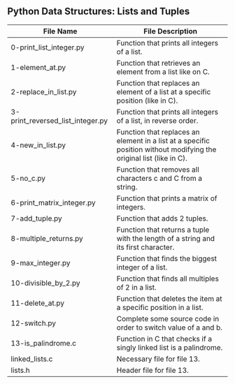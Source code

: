 ## Python Data Structures: Lists and Tuples

| File Name | File Description |
| --------- | ---------------- |
| 0-print\_list\_integer.py | Function that prints all integers of a list. |
| 1-element\_at.py | Function that retrieves an element from a list like on C. |
| 2-replace\_in\_list.py | Function that replaces an element of a list at a specific position (like in C). |
| 3-print\_reversed\_list\_integer.py | Function that prints all integers of a list, in reverse order. |
| 4-new\_in\_list.py | Function that replaces an element in a list at a specific position without modifying the original list (like in C). |
| 5-no\_c.py | Function that removes all characters c and C from a string. |
| 6-print\_matrix\_integer.py | Function that prints a matrix of integers. |
| 7-add\_tuple.py | Function that adds 2 tuples. |
| 8-multiple\_returns.py | Function that returns a tuple with the length of a string and its first character. |
| 9-max\_integer.py | Function that finds the biggest integer of a list. |
| 10-divisible\_by\_2.py | Function that finds all multiples of 2 in a list. |
| 11-delete\_at.py | Function that deletes the item at a specific position in a list. |
| 12-switch.py | Complete some source code in order to switch value of a and b. |
| 13-is_palindrome.c | Function in C that checks if a singly linked list is a palindrome. |
| linked\_lists.c | Necessary file for file 13. |
| lists.h | Header file for file 13. |
